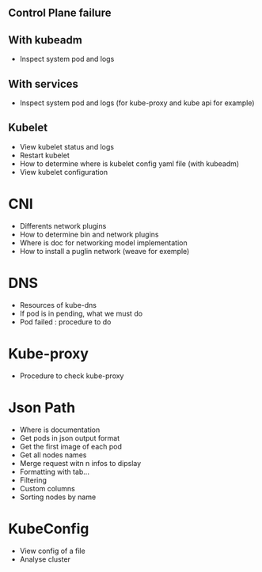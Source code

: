 ## Control Plane failure

## With kubeadm

 - Inspect system pod and logs

## With services

 - Inspect system pod and logs (for kube-proxy and kube api for example)

## Kubelet

 - View kubelet status and logs
 - Restart kubelet
 - How to determine where is kubelet config  yaml file (with kubeadm)
 - View kubelet configuration

# CNI

 - Differents network plugins
 - How to determine bin and network plugins
 - Where is doc for networking model implementation
-  How to install a puglin network (weave for exemple)

# DNS

 - Resources of kube-dns
 - If pod is in pending, what we must do
 - Pod failed : procedure to do

# Kube-proxy

 - Procedure to check kube-proxy

# Json Path

 - Where is documentation
 - Get pods in json output format
 - Get the first image of each pod
 - Get all nodes names
 - Merge request witn n infos to dipslay
 - Formatting with tab...
 - Filtering
 - Custom columns
 - Sorting nodes by name

# KubeConfig

 - View config of a file
 - Analyse cluster